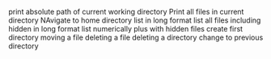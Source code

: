 print absolute path of current working directory
Print all files in current directory
NAvigate to home directory
list in long format
list all files including hidden in long format
list numerically plus with hidden files
create first directory
moving a file 
deleting a file
deleting a directory
change to previous directory
